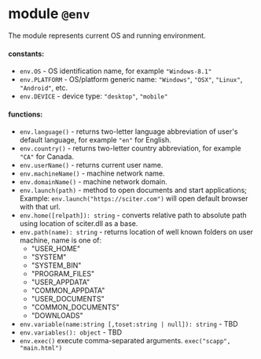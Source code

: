 # module `@env`

The module represents current OS and running environment.

#### constants:

* `env.OS` - OS identification name, for example `"Windows-8.1"`
* `env.PLATFORM` - OS/platform generic name: `"Windows"`, `"OSX"`, `"Linux"`, `"Android"`, etc.
* `env.DEVICE` - device type: `"desktop"`, `"mobile"`

#### functions:

* `env.language()` - returns two-letter language abbreviation of user's default language, for example `"en"` for English.
* `env.country()` - returns two-letter country abbreviation, for example `"CA"` for Canada.  
* `env.userName()` - returns current user name. 
* `env.machineName()` - machine network name.  
* `env.domainName()` - machine network domain.
* `env.launch(path)` - method to open documents and start applications;
    Example: `env.launch("https://sciter.com")` will open default browser with that url.
* `env.home([relpath]): string` - converts relative path to absolute path using location of sciter.dll as a base. 
* `env.path(name): string` - returns location of well known folders on user machine, name is one of: 
  * "USER_HOME"
  * "SYSTEM"
  * "SYSTEM_BIN"
  * "PROGRAM_FILES"
  * "USER_APPDATA"
  * "COMMON_APPDATA"
  * "USER_DOCUMENTS"
  * "COMMON_DOCUMENTS"
  * "DOWNLOADS"
* `env.variable(name:string [,toset:string | null]): string` - TBD
* `env.variables(): object` - TBD
* `env.exec()` execute comma-separated arguments. `exec("scapp", "main.html")`


